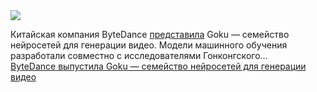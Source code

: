 <!--2025-02-10 14:10:00-->
<div class="yb">
  <div class="rss smaller1 habr"><img src="https://habrastorage.org/getpro/habr/upload_files/354/63a/179/35463a1795c762ce15a60a986c3b9468.jpg" /><p>Китайская компания ByteDance <a href="https://saiyan-world.github.io/goku/" rel="noopener noreferrer nofollow">представила</a> Goku — семейство нейросетей для генерации видео. Модели машинного обучения разработали совместно с исследователями Гонконгского... <br><a class="light" href="https://habr.com/ru/news/881136/?utm_source=habrahabr&utm_medium=rss&utm_campaign=881136">ByteDance выпустила Goku — семейство нейросетей для генерации видео</a></div>
</div>
